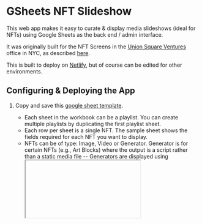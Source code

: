 # GSheets NFT Slideshow

This web app makes it easy to curate & display media slideshows (ideal for NFTs) using Google Sheets as the back end / admin interface.

It was originally built for the NFT Screens in the [Union Square Ventures](https://usv.com) office in NYC, as described [here](https://avc.com/2022/10/nft-screens/).

This is built to deploy on [Netlify](https://netlify.com), but of course can be edited for other environments.

## Configuring & Deploying the App

1. Copy and save this [google sheet template](https://docs.google.com/spreadsheets/d/19vLAcJ1chfbkRZGzwcbt1pIDednMHTSXtNI86eGh0s0/edit#gid=654882609).
   * Each sheet in the workbook can be a playlist.  You can create multiple playlists by duplicating the first playlist sheet.
   * Each row per sheet is a single NFT. The sample sheet shows the fields required for each NFT you want to display.  
   * NFTs can be of type: Image, Video or Generator.  Generator is for certain NFTs (e.g., Art Blocks) where the output is a script rather than a static media file -- Generators are displayed using <iframe>s.

2. Set up an account at [sheet.best](https://sheet.best), which makes it easy to access Google Sheets data via API. Create a new Connection.  

3. Configure environmental vars
   * your Sheet Best connection URL will be stored as an environmental variable, and used to make API calls via Javascript.
   * create a file named `env.js`.  it should look like this:
     ```      
        env = {
          SHEET_BEST_CONNECTION_URL: 'your-connection-url',
          SLIDE_TIMING: 60
        }
     ```
     Note: `env.js` file is for local development only, and will be ignored by Git when you commit.
   * In your netlify application settings, create a new environmental variable called SHEET_BEST_CONNECTION_URL and add your URL there, and add SLIDE_TIMING to set the default time per slide (defaults to 60 even if you don't put anything here).
   * When you deploy to Netlify, `netlify.toml` will collect your environmental variables from your app config and make them available to javascript via `env.js`.  (Hat tip for this trick to [Simone Web Design](https://simonewebdesign.it/how-to-get-environment-variables-in-the-browser/))
 
 4. Test
    * if you're working locally, run `netlify dev` from the command line (requires the [Netlify CLI Client](https://cli.netlify.com/))
    * Whenever you run the app, you'll need to add a query parameter `tab` which specifies which tab in the spreadsheet you're using.  For example, a Netlify development URL would look like `http://localhost:8888/?tab=Sample_Vertical` where `Sample_Vertical` is the exact name of the tab for this slideshow.
    * Another optional parameter is `slide_timing` which specifies an amount of time for each item, in seconds (the default is 30).
    
 5. Deploy
    * push to Netlify and enjoy! 
  
## Getting it up on a screen:
  
At USV, we have a number of Samsung Commercial Displays set up to show NFTs.  We have [Samsung QMR-A 55](https://www.bhphotovideo.com/c/product/1662935-REG/samsung_qm55r_a_qmr_a_series_55_class.html)"s in vertical/portrait orientation, and [Samsung QM85R-B 85](https://www.bhphotovideo.com/c/product/1713072-REG/samsung_qm85r_b_qmr_b_85_class_4k.html)"s in horizontal/landscape orientation.
  
Each screen is connected to a [Yodeck](https://www.yodeck.com/) device which controls content on the screen.  We configure each yodeck with a URL media source pointing to the URL for the slideshow that should run on that screen.
 

